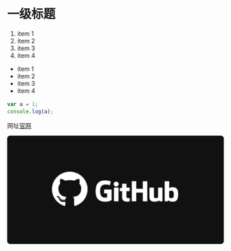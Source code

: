 # 一级标题

1. item 1
2. item 2
3. item 3
4. item 4

* item 1
* item 2
* item 3
* item 4

```javascript
var a = 1;
console.log(a);
```

网址[官网](https://blog.liuyangtech.com)

![一张图片](github-logo.jpeg)
